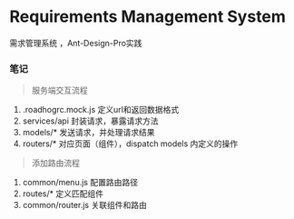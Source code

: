 # Requirements Management System
需求管理系统 ，Ant-Design-Pro实践

### 笔记
> 服务端交互流程
1. .roadhogrc.mock.js  定义url和返回数据格式
2. services/api  封装请求，暴露请求方法
3. models/*     发送请求，并处理请求结果
4. routers/*    对应页面（组件），dispatch models 内定义的操作

> 添加路由流程
1. common/menu.js   配置路由路径
2. routes/*           定义匹配组件
3. common/router.js  关联组件和路由
